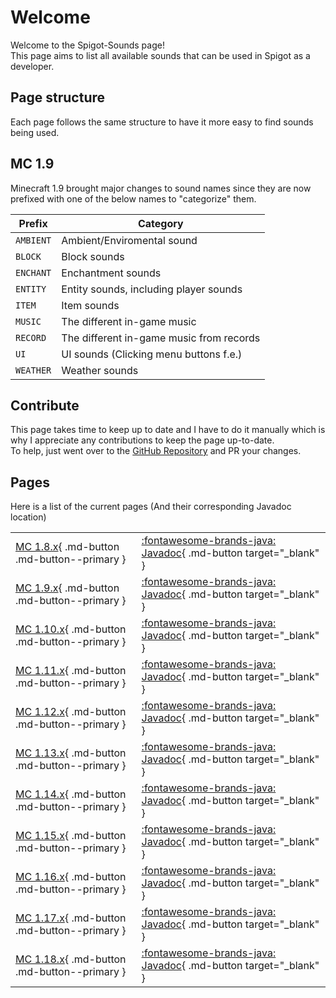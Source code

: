 # Welcome
Welcome to the Spigot-Sounds page!  
This page aims to list all available sounds that can be used in Spigot as a developer.

## Page structure
Each page follows the same structure to have it more easy to find sounds being used.

## MC 1.9
Minecraft 1.9 brought major changes to sound names since they are now prefixed with one of the below names to "categorize" them.

| Prefix    | Category                                 |
| --------- | ---------------------------------------- |
| `AMBIENT` | Ambient/Enviromental sound               |
| `BLOCK`   | Block sounds                             |
| `ENCHANT` | Enchantment sounds                       |
| `ENTITY`  | Entity sounds, including player sounds   |
| `ITEM`    | Item sounds                              |
| `MUSIC`   | The different in-game music              |
| `RECORD`  | The different in-game music from records |
| `UI`      | UI sounds (Clicking menu buttons f.e.)   |
| `WEATHER` | Weather sounds                           |

## Contribute
This page takes time to keep up to date and I have to do it manually which is why I appreciate any contributions to keep the page up-to-date.  
To help, just went over to the [GitHub Repository](https://github.com/Andre601/Spigot-Sounds) and PR your changes.

## Pages
Here is a list of the current pages (And their corresponding Javadoc location)

|                                                                  |                                                                                                                                   |
| ---------------------------------------------------------------- | --------------------------------------------------------------------------------------------------------------------------------- |
| [MC 1.8.x](sounds/mc-1.8.md){ .md-button .md-button--primary }   | [:fontawesome-brands-java: Javadoc](https://helpch.at/docs/1.8.8/org/bukkit/Sound.html){ .md-button target="_blank" }             |
| [MC 1.9.x](sounds/mc-1.9.md){ .md-button .md-button--primary }   | [:fontawesome-brands-java: Javadoc](https://helpch.at/docs/1.9.4/org/bukkit/Sound.html){ .md-button target="_blank" }             |
| [MC 1.10.x](sounds/mc-1.10.md){ .md-button .md-button--primary } | [:fontawesome-brands-java: Javadoc](https://helpch.at/docs/1.10.2/org/bukkit/Sound.html){ .md-button target="_blank" }            |
| [MC 1.11.x](sounds/mc-1.11.md){ .md-button .md-button--primary } | [:fontawesome-brands-java: Javadoc](https://helpch.at/docs/1.11.2/org/bukkit/Sound.html){ .md-button target="_blank" }            |
| [MC 1.12.x](sounds/mc-1.12.md){ .md-button .md-button--primary } | [:fontawesome-brands-java: Javadoc](https://helpch.at/docs/1.12.2/org/bukkit/Sound.html){ .md-button target="_blank" }            |
| [MC 1.13.x](sounds/mc-1.13.md){ .md-button .md-button--primary } | [:fontawesome-brands-java: Javadoc](https://helpch.at/docs/1.13.2/org/bukkit/Sound.html){ .md-button target="_blank" }            |
| [MC 1.14.x](sounds/mc-1.14.md){ .md-button .md-button--primary } | [:fontawesome-brands-java: Javadoc](https://helpch.at/docs/1.14.2/org/bukkit/Sound.html){ .md-button target="_blank" }            |
| [MC 1.15.x](sounds/mc-1.15.md){ .md-button .md-button--primary } | [:fontawesome-brands-java: Javadoc](https://helpch.at/docs/1.15.2/org/bukkit/Sound.html){ .md-button target="_blank" }            |
| [MC 1.16.x](sounds/mc-1.16.md){ .md-button .md-button--primary } | [:fontawesome-brands-java: Javadoc](https://helpch.at/docs/1.16.5/org/bukkit/Sound.html){ .md-button target="_blank" }            |
| [MC 1.17.x](sounds/mc-1.17.md){ .md-button .md-button--primary } | [:fontawesome-brands-java: Javadoc](https://hub.spigotmc.org/javadocs/spigot/org/bukkit/Sound.html){ .md-button target="_blank" } |
| [MC 1.18.x](sounds/mc-1.18.md){ .md-button .md-button--primary } | [:fontawesome-brands-java: Javadoc](https://hub.spigotmc.org/javadocs/spigot/org/bukkit/Sound.html){ .md-button target="_blank" } |
